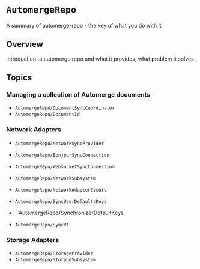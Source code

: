 # ``AutomergeRepo``

A summary of automerge-repo - the key of what you do with it

## Overview

introduction to automerge repo and what it provides, what problem it solves

## Topics

### Managing a collection of Automerge documents

- ``AutomergeRepo/DocumentSyncCoordinator``
- ``AutomergeRepo/DocumentId``

### Network Adapters

- ``AutomergeRepo/NetworkSyncProvider``
- ``AutomergeRepo/BonjourSyncConnection``
- ``AutomergeRepo/WebsocketSyncConnection``

- ``AutomergeRepo/NetworkSubsystem``
- ``AutomergeRepo/NetworkAdapterEvents``
- ``AutomergeRepo/SyncUserDefaultsKeys``
- ``AutomergeRepo/SynchronizerDefaultKeys
- ``AutomergeRepo/SyncV1``

### Storage Adapters

- ``AutomergeRepo/StorageProvider``
- ``AutomergeRepo/StorageSubsystem`` 
